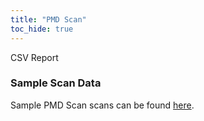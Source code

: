```yaml
---
title: "PMD Scan"
toc_hide: true
---
```

CSV Report

### Sample Scan Data
Sample PMD Scan scans can be found [here](https://github.com/DefectDojo/django-DefectDojo/tree/master/unittests/scans/pmd).
